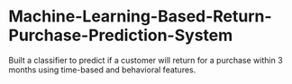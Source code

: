 # Machine-Learning-Based-Return-Purchase-Prediction-System
Built a classifier to predict if a customer will return for a purchase within 3 months using time-based and behavioral features.
